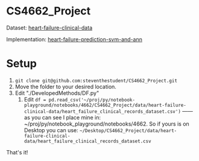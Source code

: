 # CS4662_Project
Dataset: [heart-failure-clinical-data](https://www.kaggle.com/datasets/andrewmvd/heart-failure-clinical-data)

Implementation: [heart-failure-prediction-svm-and-ann](https://www.kaggle.com/code/surajjha101/heart-failure-prediction-svm-and-ann)

# Setup
1. ```git clone git@github.com:steventhestudent/CS4662_Project.git```
1. Move the folder to your desired location.
1. Edit "./DevelopedMethods/DF.py"
   1. Edit ```df = pd.read_csv('~/proj/py/notebook-playground/notebooks/4662/CS4662_Project/data/heart-failure-clinical-data/heart_failure_clinical_records_dataset.csv')``` ——as you can see I place mine in: ~/proj/py/notebook_playground/notebooks/4662. So if yours is on Desktop you can use: ```~/Desktop/CS4662_Project/data/heart-failure-clinical-data/heart_failure_clinical_records_dataset.csv```

That's it!